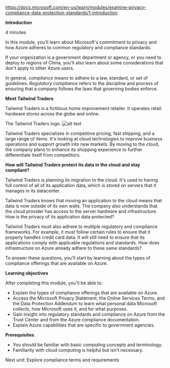 https://docs.microsoft.com/en-us/learn/modules/examine-privacy-compliance-data-protection-standards/1-introduction

**Introduction**

4 minutes

In this module, you'll learn about Microsoft's commitment to privacy and how Azure adheres to common regulatory and compliance standards.

If your organization is a government department or agency, or you need to deploy to regions of China, you'll also learn about some considerations that don't apply to other Azure users.

In general, <em>compliance</em> means to adhere to a law, standard, or set of guidelines. <em>Regulatory compliance</em> refers to the discipline and process of ensuring that a company follows the laws that governing bodies enforce.

**Meet Tailwind Traders**

Tailwind Traders is a fictitious home improvement retailer. It operates retail hardware stores across the globe and online.

The Tailwind Traders logo.
![alt text](https://docs.microsoft.com/en-us/learn/azure-fundamentals/shared/media/tailwind-traders-logo.png)

Tailwind Traders specializes in competitive pricing, fast shipping, and a large range of items. It's looking at cloud technologies to improve business operations and support growth into new markets. By moving to the cloud, the company plans to enhance its shopping experience to further differentiate itself from competitors.

**How will Tailwind Traders protect its data in the cloud and stay compliant?**

Tailwind Traders is planning its migration to the cloud. It's used to having full control of all of its application data, which is stored on servers that it manages in its datacenter.

Tailwind Traders knows that moving an application to the cloud means that data is now outside of its own walls. The company also understands that the cloud provider has access to the server hardware and infrastructure. How is the privacy of its application data protected?

Tailwind Traders must also adhere to multiple regulatory and compliance frameworks. For example, it must follow certain rules to ensure that it properly handles credit card data. It will still need to ensure that its applications comply with applicable regulations and standards. How does infrastructure on Azure already adhere to these same standards?

To answer these questions, you'll start by learning about the types of compliance offerings that are available on Azure.

**Learning objectives**

After completing this module, you'll be able to:

* Explain the types of compliance offerings that are available on Azure.
* Access the Microsoft Privacy Statement, the Online Services Terms, and the Data Protection Addendum to learn what personal data Microsoft collects, how Microsoft uses it, and for what purposes.
* Gain insight into regulatory standards and compliance on Azure from the Trust Center and from the Azure compliance documentation.
* Explain Azure capabilities that are specific to government agencies.

**Prerequisites**
* You should be familiar with basic computing concepts and terminology.
* Familiarity with cloud computing is helpful but isn't necessary.

Next unit: Explore compliance terms and requirements
